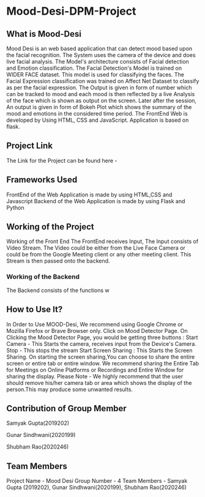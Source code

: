 # Mood-Desi-DPM-Project

## What is Mood-Desi
Mood Desi is an web based application that can detect mood based upon the facial recognition. The System uses the camera of the device and does live facial analysis. The Model's architecture consists of Facial detection and Emotion classification. The Facial Detection's Model is trained on WIDER FACE dataset. This model is used for classifying the faces. The Facial Expression classification was trained on Affect Net Dataset to classify as per the facial expression. 
The Output is given in form of number which can be tracked to mood and each mood is then reflected by a live Analysis of the face which is shown as output on the screen.
Later after the session, An output is given in form of Bokeh Plot which shows the summary of the mood and emotions in the considered time period.
The FrontEnd Web is developed by Using HTML, CSS and JavaScript. 
Application is based on flask.

## Project Link
The Link for the Project can be found here - 

## Frameworks Used
FrontEnd of the Web Application is made by using HTML,CSS and Javascript
Backend of the Web Application is made by using Flask and Python

## Working of the Project
Working of the Front End
The FrontEnd receives Input, The Input consists of Video Stream. The Video could be either from the Live Face Camera or could be from the Google Meeting client or any other meeting client.
This Stream is then passed onto the backend.
### Working of the Backend
The Backend consists of the functions w

## How to Use It?
In Order to Use MOOD-Desi, We recommend using Google Chrome or Mozilla Firefox or Brave Browser only. 
Click on Mood Detector Page. 
On Clicking the Mood Detector Page, you would be getting three buttons :
Start Camera - This Starts the camera, receives input from the Device's Camera.
Stop - This stops the stream
Start Screen Sharing : This Starts the Screen Sharing. On starting the screen sharing,You can choose to share the entire screen or entire tab or entire window. We recommend sharing the Entire Tab for Meetings on Online Platforms or Recordings and Entire Window for sharing the display.
Please Note - We highly recommend that the user should remove his/her camera tab or area which shows the display of the person.This may produce some unwanted results.

## Contribution of Group Member
Samyak Gupta(2019202)

Gunar Sindhwani(2020199)

Shubham Rao(2020246)

## Team Members
Project Name - Mood Desi
Group Number - 4
Team Members - Samyak Gupta (2019202), Gunar Sindhwani(2020199), Shubham Rao(2020246)

